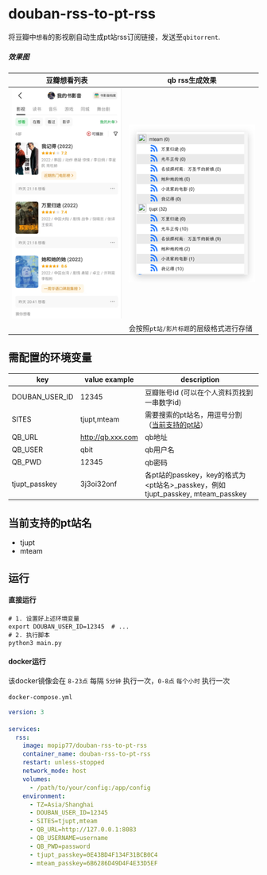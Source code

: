 # douban-rss-to-pt-rss

将豆瓣中`想看`的影视剧自动生成pt站rss订阅链接，发送至`qbitorrent`.

##### 效果图


| **豆瓣想看列表**       | **qb rss生成效果**                      |
| ---------------------- | --------------------------------------- |
| <img src="images/douban.jpg" width = "300" /> | ![](images/result.png)                  |
|                        | 会按照`pt站/影片标题`的层级格式进行存储 |

## 需配置的环境变量

| key            | value example     | description                                                                      |
| -------------- | ----------------- | -------------------------------------------------------------------------------- |
| DOUBAN_USER_ID | 12345             | 豆瓣账号id  (可以在个人资料页找到一串数字id)                                     |
| SITES          | tjupt,mteam       | 需要搜索的pt站名，用逗号分割（[当前支持的pt站](#当前支持的pt站名)）              |
| QB_URL         | http://qb.xxx.com | qb地址                                                                           |
| QB_USER        | qbit              | qb用户名                                                                         |
| QB_PWD         | 12345             | qb密码                                                                           |
| tjupt_passkey  | 3j3oi32onf        | 各pt站的passkey，key的格式为 <pt站名>_passkey，例如 tjupt_passkey, mteam_passkey |


## 当前支持的pt站名

- tjupt
- mteam

## 运行

#### 直接运行

```shell
# 1. 设置好上述环境变量
export DOUBAN_USER_ID=12345  # ...
# 2. 执行脚本
python3 main.py
```

#### docker运行

该docker镜像会在 `8-23点` 每隔 `5分钟` 执行一次，`0-8点` `每个小时` 执行一次

`docker-compose.yml`

```yaml
version: 3

services:
  rss:
    image: mopip77/douban-rss-to-pt-rss
    container_name: douban-rss-to-pt-rss
    restart: unless-stopped
    network_mode: host
    volumes:
      - /path/to/your/config:/app/config
    environment:
      - TZ=Asia/Shanghai
      - DOUBAN_USER_ID=12345
      - SITES=tjupt,mteam
      - QB_URL=http://127.0.0.1:8083
      - QB_USERNAME=username
      - QB_PWD=password
      - tjupt_passkey=0E43BD4F134F31BCB0C4
      - mteam_passkey=6B6286D49D4F4E33D5EF
```
